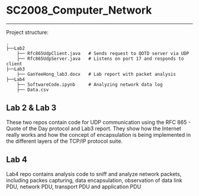 # SC2008_Computer_Network
-------------------------

Project structure:
```
.
├──Lab2
    ├── Rfc865UdpClient.java   # Sends request to QOTD server via UDP
    ├── Rfc865UdpServer.java   # Listens on port 17 and responds to client
├──Lab3
    ├── GanYeeHong_lab3.docx   # Lab report with packet analysis
├──Lab4
    ├── SoftwareCode.ipynb     # Analyzing network data log
    ├── Data.csv
```

## Lab 2 & Lab 3
These two repos contain code for UDP communication using the RFC 865 - Quote of the Day protocol and Lab3 report. They show how the Internet really works and how the concept of encapsulation is being implemented in the different layers of the TCP/IP protocol suite. 

## Lab 4
Lab4 repo contains analysis code to sniff and analyze network packets, including packes capturing, data encapsulation, observation of data link PDU, network PDU, transport PDU and application PDU
